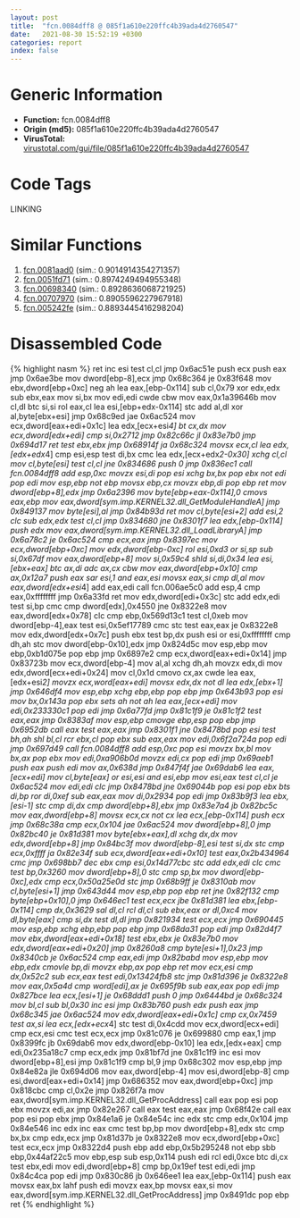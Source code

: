 ```yaml
---
layout: post
title:  "fcn.0084dff8 @ 085f1a610e220ffc4b39ada4d2760547"
date:   2021-08-30 15:52:19 +0300
categories: report
index: false
---
```


# Generic Information
- **Function:** fcn.0084dff8
- **Origin (md5):** 085f1a610e220ffc4b39ada4d2760547
- **VirusTotal:** [virustotal.com/gui/file/085f1a610e220ffc4b39ada4d2760547][virustotal_ref]

# Code Tags
<span class="tag" id="LINKING">LINKING</span>


# Similar Functions

1. [fcn.0081aad0][similar_1_ref] (sim.: 0.9014914354271357)
2. [fcn.0051fd71][similar_2_ref] (sim.: 0.8974249494955348)
3. [fcn.00698340][similar_3_ref] (sim.: 0.8928636068721925)
4. [fcn.00707970][similar_4_ref] (sim.: 0.8905596227967918)
5. [fcn.005242fe][similar_5_ref] (sim.: 0.8893445416298204)


# Disassembled Code

{% highlight nasm %}
ret
inc esi
test cl,cl
jmp 0x6ac51e
push ecx
push eax
jmp 0x6ae3be
mov dword[ebp-8],ecx
jmp 0x68c364
je 0x83f648
mov ebx,dword[ebp+0xc]
neg ah
lea eax,[ebp-0x114]
sub cl,0x79
xor edx,edx
sub ebx,eax
mov si,bx
mov edi,edi
cwde
cbw
mov eax,0x1a39646b
mov cl,dl
btc si,si
rol eax,cl
lea esi,[ebp+edx-0x114]
stc
add al,dl
xor al,byte[ebx+esi]
jmp 0x68c9ed
jae 0x6ac524
mov ecx,dword[eax+edi+0x1c]
lea edx,[ecx+esi*4]
bt cx,dx
mov ecx,dword[edx+edi]
cmp si,0x2712
jmp 0x82c66c
jl 0x83e7b0
jmp 0x694d17
ret
test ebx,ebx
jmp 0x68914f
ja 0x68c324
movsx ecx,cl
lea edx,[edx+edx*4]
cmp esi,esp
test di,bx
cmc
lea edx,[ecx+edx*2-0x30]
xchg cl,cl
mov cl,byte[esi]
test cl,cl
jne 0x834686
push 0
jmp 0x836ec1
call fcn.0084dff8
add esp,0xc
movzx esi,di
pop esi
xchg bx,bx
pop ebx
not edi
pop edi
mov esp,ebp
not ebp
movsx ebp,cx
movzx ebp,di
pop ebp
ret
mov dword[ebp+8],edx
jmp 0x6a2396
mov byte[ebp+eax-0x114],0
cmovs eax,ebp
mov eax,dword[sym.imp.KERNEL32.dll_GetModuleHandleA]
jmp 0x849137
mov byte[esi],al
jmp 0x84b93d
ret
mov cl,byte[esi+2]
add esi,2
clc
sub edx,edx
test cl,cl
jmp 0x834680
jne 0x8301f7
lea edx,[ebp-0x114]
push edx
mov eax,dword[sym.imp.KERNEL32.dll_LoadLibraryA]
jmp 0x6a78c2
je 0x6ac524
cmp ecx,eax
jmp 0x8397ec
mov ecx,dword[ebp+0xc]
mov edx,dword[ebp-0xc]
rol esi,0xd3
or si,sp
sub si,0x67df
mov eax,dword[ebp+8]
mov si,0x59c4
shld si,di,0x34
lea esi,[ebx+eax]
btc ax,di
adc ax,cx
cbw
mov eax,dword[ebp+0x10]
cmp ax,0x12a7
push eax
sar esi,1
and eax,esi
movsx eax,si
cmp dl,al
mov eax,dword[edx+esi*4]
add eax,edi
call fcn.006ae5c0
add esp,4
cmp eax,0xffffffff
jmp 0x6a33fd
ret
mov edx,dword[edi+0x3c]
stc
add edx,edi
test si,bp
cmc
cmp dword[edx],0x4550
jne 0x8322e8
mov eax,dword[edx+0x78]
clc
cmp ebp,0x569d13c1
test cl,0xeb
mov dword[ebp-4],eax
test esi,0x5ef17789
cmc
stc
test eax,eax
je 0x8322e8
mov edx,dword[edx+0x7c]
push ebx
test bp,dx
push esi
or esi,0xffffffff
cmp dh,ah
stc
mov dword[ebp-0x10],edx
jmp 0x824d5c
mov esp,ebp
mov ebp,0xb1d075e
pop ebp
jmp 0x6897e2
cmp ecx,dword[eax+edi+0x14]
jmp 0x83723b
mov ecx,dword[ebp-4]
mov al,al
xchg dh,ah
movzx edx,di
mov edx,dword[ecx+edi+0x24]
mov cl,0x1d
cmovo cx,ax
cwde
lea eax,[edx+esi*2]
movzx ecx,word[eax+edi]
movsx edx,dx
not dl
lea edx,[ebx+1]
jmp 0x646df4
mov esp,ebp
xchg ebp,ebp
pop ebp
jmp 0x643b93
pop esi
mov bx,0x143a
pop ebx
sets ah
not ah
lea eax,[ecx+edi]
mov edi,0x233330c1
pop edi
jmp 0x6a77fd
jmp 0x81c1f9
je 0x81c1f2
test eax,eax
jmp 0x8383af
mov esp,ebp
cmovge ebp,esp
pop ebp
jmp 0x6952db
call eax
test eax,eax
jmp 0x8301f1
jne 0x8478bd
pop esi
test bh,ah
shl bl,cl
rcr ebx,cl
pop ebx
sub eax,eax
mov edi,0x6f2a724a
pop edi
jmp 0x697d49
call fcn.0084dff8
add esp,0xc
pop esi
movzx bx,bl
mov bx,ax
pop ebx
mov edi,0xa906b0d
movzx edi,cx
pop edi
jmp 0x69aeb1
push eax
push edi
mov ax,0x638d
jmp 0x847f4f
jae 0x69dab6
lea eax,[ecx+edi]
mov cl,byte[eax]
or esi,esi
and esi,ebp
mov esi,eax
test cl,cl
je 0x6ac524
mov edi,edi
clc
jmp 0x8478bd
jne 0x69044b
pop esi
pop ebx
bts di,bp
ror di,0xef
sub eax,eax
mov di,0x2934
pop edi
jmp 0x83b9f3
lea ebx,[esi-1]
stc
cmp di,dx
cmp dword[ebp+8],ebx
jmp 0x83e7a4
jb 0x82bc5c
mov eax,dword[ebp+8]
movsx ecx,cx
not cx
lea ecx,[ebp-0x114]
push ecx
jmp 0x68c38a
cmp ecx,0x104
jae 0x6ac524
mov dword[ebp+8],0
jmp 0x82bc40
je 0x81d381
mov byte[ebx+eax],dl
xchg dx,dx
mov edx,dword[ebp+8]
jmp 0x84bc3f
mov dword[ebp-8],esi
test si,dx
stc
cmp ecx,0xffff
ja 0x82e34f
sub ecx,dword[eax+edi+0x10]
test eax,0x2b434964
cmc
jmp 0x698bb7
dec ebx
cmp esi,0x14d77cbc
stc
add edx,edi
clc
cmc
test bp,0x3260
mov dword[ebp+8],0
stc
cmp sp,bx
mov dword[ebp-0xc],edx
cmp ecx,0x50a25e0d
stc
jmp 0x68b9ff
je 0x8310ab
mov cl,byte[esi+1]
jmp 0x643d44
mov esp,ebp
pop ebp
ret
jne 0x82f132
cmp byte[ebp+0x10],0
jmp 0x646ec1
test ecx,ecx
jbe 0x81d381
lea ebx,[ebp-0x114]
cmp dx,0x3629
sal dl,cl
rcl dl,cl
sub ebx,eax
or dl,0xc4
mov dl,byte[eax]
cmp si,dx
test dl,dl
jmp 0x821934
test ecx,ecx
jmp 0x690445
mov esp,ebp
xchg ebp,ebp
pop ebp
jmp 0x68da31
pop edi
jmp 0x82d4f7
mov ebx,dword[eax+edi+0x18]
test ebx,ebx
je 0x83e7b0
mov edx,dword[eax+edi+0x20]
jmp 0x8260a8
cmp byte[esi+1],0x23
jmp 0x8340cb
je 0x6ac524
cmp eax,edi
jmp 0x82babd
mov esp,ebp
mov ebp,edx
cmovle bp,di
movzx ebp,ax
pop ebp
ret
mov ecx,esi
cmp dx,0x52c2
sub ecx,eax
test edi,0x13424fb8
stc
jmp 0x81d396
je 0x8322e8
mov eax,0x5a4d
cmp word[edi],ax
je 0x695f9b
sub eax,eax
pop edi
jmp 0x827bce
lea ecx,[esi+1]
je 0x68ddd1
push 0
jmp 0x6444bd
je 0x68c324
mov bl,cl
sub bl,0x30
inc esi
jmp 0x83b760
push edx
push eax
jmp 0x68c345
jae 0x6ac524
mov edx,dword[eax+edi+0x1c]
cmp cx,0x7459
test ax,si
lea ecx,[edx+ecx*4]
stc
test di,0x4cdd
mov ecx,dword[ecx+edi]
cmp ecx,esi
cmc
test ecx,ecx
jmp 0x81c076
je 0x699880
cmp eax,1
jmp 0x8399fc
jb 0x69dab6
mov edx,dword[ebp-0x10]
lea edx,[edx+eax]
cmp edi,0x235a18c7
cmp ecx,edx
jmp 0x81bf7d
jne 0x81c1f9
inc esi
mov dword[ebp+8],esi
jmp 0x81c1f9
cmp bl,9
jmp 0x68c302
mov esp,ebp
jmp 0x84e82a
jle 0x694d06
mov eax,dword[ebp-4]
mov esi,dword[ebp-8]
cmp esi,dword[eax+edi+0x14]
jmp 0x686352
mov eax,dword[ebp+0xc]
jmp 0x818cbc
cmp cl,0x2e
jmp 0x826f7a
mov eax,dword[sym.imp.KERNEL32.dll_GetProcAddress]
call eax
pop esi
pop ebx
movzx edi,ax
jmp 0x82e267
call eax
test eax,eax
jmp 0x68f42e
call eax
pop esi
pop ebx
jmp 0x84e1a6
je 0x84e54c
inc edx
stc
cmp edx,0x104
jmp 0x84e546
inc edx
inc eax
cmc
test bp,bp
mov dword[ebp+8],edx
stc
cmp bx,bx
cmp edx,ecx
jmp 0x81d37b
je 0x8322e8
mov ecx,dword[ebp+0xc]
test ecx,ecx
jmp 0x8322d4
push ebp
add ebp,0x5b295248
not ebp
sbb ebp,0x44af22c5
mov ebp,esp
sub esp,0x114
push edi
rcl edi,0xce
btc di,cx
test ebx,edi
mov edi,dword[ebp+8]
cmp bp,0x19ef
test edi,edi
jmp 0x84c4ca
pop edi
jmp 0x830c86
jb 0x646ee1
lea eax,[ebp-0x114]
push eax
movsx eax,bx
lahf
push edi
movzx eax,bp
movsx eax,si
mov eax,dword[sym.imp.KERNEL32.dll_GetProcAddress]
jmp 0x8491dc
pop ebp
ret
{% endhighlight %}


[similar_1_ref]: /report/fcn.0081aad0@d7f6321393aa1e48372c56e725bcd270
[similar_2_ref]: /report/fcn.0051fd71@d65363c7c6c188277432c9e4251c44e5
[similar_3_ref]: /report/fcn.00698340@c92f0480e2fbc88393d2c65c08a235e0
[similar_4_ref]: /report/fcn.00707970@a5905e3c253c25bbaf727a1a18fe8ed1
[similar_5_ref]: /report/fcn.005242fe@d65363c7c6c188277432c9e4251c44e5
[virustotal_ref]: https://www.virustotal.com/gui/file/085f1a610e220ffc4b39ada4d2760547